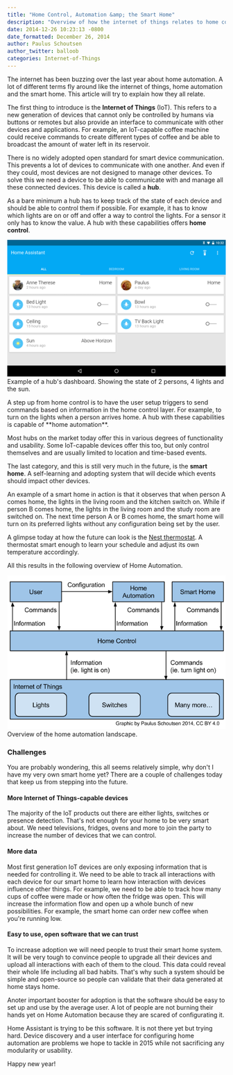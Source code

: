 ```yaml
---
title: "Home Control, Automation &amp; the Smart Home"
description: "Overview of how the internet of things relates to home control, home automation and the smart home."
date: 2014-12-26 10:23:13 -0800
date_formatted: December 26, 2014
author: Paulus Schoutsen
author_twitter: balloob
categories: Internet-of-Things
---
```


The internet has been buzzing over the last year about home automation. A lot of different terms fly around like the internet of things, home automation and the smart home.
This article will try to explain how they all relate.

The first thing to introduce is the **Internet of Things** (IoT). This refers to a new generation of devices that cannot only be controlled by humans via buttons or remotes but also provide an interface to communicate with other devices and applications. For example, an IoT-capable coffee machine could receive commands to create different types of coffee and be able to broadcast the amount of water left in its reservoir.

There is no widely adopted open standard for smart device communication. This prevents a lot of devices to communicate with one another. And even if they could, most devices are not designed to manage other devices. To solve this we need a device to be able to communicate with and manage all these connected devices. This device is called a **hub**.

As a bare minimum a hub has to keep track of the state of each device and should be able to control them if possible. For example, it has to know which lights are on or off and offer a way to control the lights. For a sensor it only has to know the value. A hub with these capabilities offers **home control**.

<p class='img'>
  <a href='/images/screenshots/nexus_7_dashboard.png'>
    <img alt='Hub dashboard example'
         src='/images/screenshots/nexus_7_dashboard.png' />
  </a>
  Example of a hub's dashboard. Showing the state of 2 persons, 4 lights and the sun.
</p>
<!--more-->
A step up from home control is to have the user setup triggers to send commands based on information in the home control layer. For example, to turn on the lights when a person arrives home. A hub with these capabilities is capable of **home automation**.

Most hubs on the market today offer this in various degrees of functionality and usability. Some IoT-capable devices offer this too, but only control themselves and are usually limited to location and time-based events.

The last category, and this is still very much in the future, is the **smart home**. A self-learning and adopting system that will decide which events should impact other devices.

An example of a smart home in action is that it observes that when person A comes home, the lights in the living room and the kitchen switch on. While if person B comes home, the lights in the living room and the study room are switched on. The next time person A or B comes home, the smart home will turn on its preferred lights without any configuration being set by the user.

A glimpse today at how the future can look is the [Nest thermostat](https://nest.com/). A thermostat smart enough to learn your schedule and adjust its own temperature accordingly.

All this results in the following overview of Home Automation.

<p class='img'>
  <a href='/images/architecture/home_automation_landscape.png'>
    <img alt='Home Automation landscape'
         src='/images/architecture/home_automation_landscape.png' />
  </a>
  Overview of the home automation landscape.
</p>

### Challenges

You are probably wondering, this all seems relatively simple, why don't I have my very own smart home yet? There are a couple of challenges today that keep us from stepping into the future.

#### More Internet of Things-capable devices

The majority of the IoT products out there are either lights, switches or presence detection. That's not enough for your home to be very smart about. We need televisions, fridges, ovens and more to join the party to increase the number of devices that we can control.

#### More data

Most first generation IoT devices are only exposing information that is needed for controlling it. We need to be able to track all interactions with each device for our smart home to learn how interaction with devices influence other things. For example, we need to be able to track how many cups of coffee were made or how often the fridge was open. This will increase the information flow and open up a whole bunch of new possibilities. For example, the smart home can order new coffee when you're running low.

#### Easy to use, open software that we can trust

To increase adoption we will need people to trust their smart home system. It will be very tough to convince people to upgrade all their devices and upload all interactions with each of them to the cloud. This data could reveal their whole life including all bad habits. That's why such a system should be simple and open-source so people can validate that their data generated at home stays home.

Anoter important booster for adoption is that the software should be easy to set up and use by the average user. A lot of people are not burning their hands yet on Home Automation because they are scared of configurating it.

Home Assistant is trying to be this software. It is not there yet but trying hard. Device discovery and a user interface for configuring home automation are problems we hope to tackle in 2015 while not sacrificing any modularity or usability.

Happy new year!

